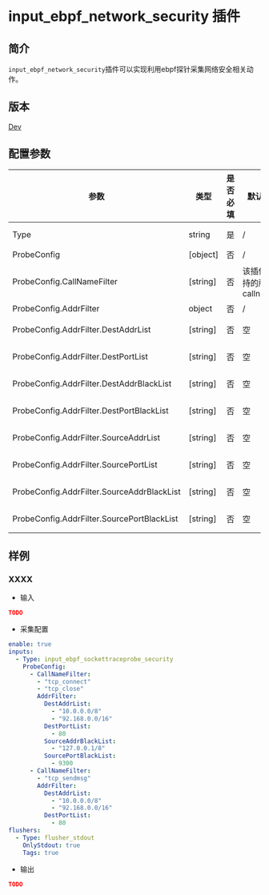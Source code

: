 # input_ebpf_network_security 插件

## 简介

`input_ebpf_network_security`插件可以实现利用ebpf探针采集网络安全相关动作。

## 版本

[Dev](../stability-level.md)

## 配置参数

|  **参数**  |  **类型**  |  **是否必填**  |  **默认值**  |  **说明**  |
| --- | --- | --- | --- | --- |
|  Type  |  string  |  是  |  /  |  插件类型。固定为input\_ebpf\_network\_security  |
|  ProbeConfig  |  \[object\]  |  否  |  /  |  插件配置参数列表  |
|  ProbeConfig.CallNameFilter  |  \[string\]  |  否  |  该插件支持的所有 callname  |  内核挂载点过滤器，按照白名单模式运行，不填表示配置该插件所支持的所有挂载点  |
|  ProbeConfig.AddrFilter  |  object  |  否  |  /  |  网络地址过滤器  |
|  ProbeConfig.AddrFilter.DestAddrList  |  \[string\]  |  否  |  空  |  目的IP地址白名单，不填表示不进行过滤  |
|  ProbeConfig.AddrFilter.DestPortList  |  \[string\]  |  否  |  空  |  目的端口白名单，不填表示不进行过滤  |
|  ProbeConfig.AddrFilter.DestAddrBlackList  |  \[string\]  |  否  |  空  |  目的IP地址黑名单，不填表示不进行过滤  |
|  ProbeConfig.AddrFilter.DestPortBlackList  |  \[string\]  |  否  |  空  |  目的端口黑名单，不填表示不进行过滤  |
|  ProbeConfig.AddrFilter.SourceAddrList  |  \[string\]  |  否  |  空  |  源IP地址白名单，不填表示不进行过滤  |
|  ProbeConfig.AddrFilter.SourcePortList  |  \[string\]  |  否  |  空  |  源端口白名单，不填表示不进行过滤  |
|  ProbeConfig.AddrFilter.SourceAddrBlackList  |  \[string\]  |  否  |  空  |  源IP地址黑名单，不填表示不进行过滤  |
|  ProbeConfig.AddrFilter.SourcePortBlackList  |  \[string\]  |  否  |  空  |  源端口黑名单，不填表示不进行过滤  |

## 样例

### XXXX

* 输入

```json
TODO
```

* 采集配置

```yaml
enable: true
inputs:
  - Type: input_ebpf_sockettraceprobe_security
    ProbeConfig:
      - CallNameFilter: 
        - "tcp_connect"
        - "tcp_close"
        AddrFilter: 
          DestAddrList: 
            - "10.0.0.0/8"
            - "92.168.0.0/16"
          DestPortList: 
            - 80
          SourceAddrBlackList: 
            - "127.0.0.1/8"
          SourcePortBlackList: 
            - 9300
      - CallNameFilter: 
        - "tcp_sendmsg"
        AddrFilter: 
          DestAddrList: 
            - "10.0.0.0/8"
            - "92.168.0.0/16"
          DestPortList: 
            - 80
flushers:
  - Type: flusher_stdout
    OnlyStdout: true
    Tags: true
```

* 输出

```json
TODO
```

